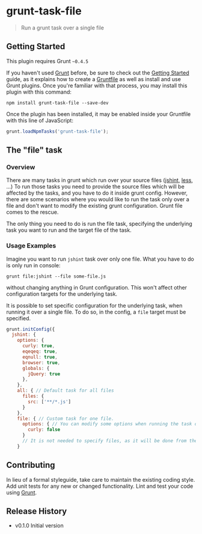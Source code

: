 # grunt-task-file

> Run a grunt task over a single file

## Getting Started
This plugin requires Grunt `~0.4.5`

If you haven't used [Grunt](http://gruntjs.com/) before, be sure to check out the [Getting Started](http://gruntjs.com/getting-started) guide, as it explains how to create a [Gruntfile](http://gruntjs.com/sample-gruntfile) as well as install and use Grunt plugins. Once you're familiar with that process, you may install this plugin with this command:

```shell
npm install grunt-task-file --save-dev
```

Once the plugin has been installed, it may be enabled inside your Gruntfile with this line of JavaScript:

```js
grunt.loadNpmTasks('grunt-task-file');
```

## The "file" task

### Overview

There are many tasks in grunt which run over your source files ([jshint](https://github.com/gruntjs/grunt-contrib-jshint), 
[less](https://github.com/gruntjs/grunt-contrib-less), ...) To run those tasks you need to provide the source files
which will be affected by the tasks, and you have to do it inside grunt config. However, there are some scenarios where 
you would like to run the task only over a file and don't want to modify the existing grunt configuration. Grunt file comes
to the rescue.

The only thing you need to do is run the file task, specifying the underlying task you want to run and the target file of the task.

### Usage Examples

Imagine you want to run `jshint` task over only one file. What you have to do is only run in console:
```shell
grunt file:jshint --file some-file.js
```
without changing anything in Grunt configuration. This won't affect other configuration targets for the underlying task.

It is possible to set specific configuration for the underlying task, when running it over a single file. To do so,
in the config, a `file` target must be specified.
```js
grunt.initConfig({
  jshint: {
    options: {
      curly: true,
      eqeqeq: true,
      eqnull: true,
      browser: true,
      globals: {
        jQuery: true
      },
    },
    all: { // Default task for all files
      files: {
        src: ['**/*.js']
      }
    },
    file: { // Custom task for one file. 
      options: { // You can modify some options when running the task over a single file
        curly: false 
      }
      // It is not needed to specify files, as it will be done from the shell
    }
```


## Contributing
In lieu of a formal styleguide, take care to maintain the existing coding style. Add unit tests for any new or changed functionality. Lint and test your code using [Grunt](http://gruntjs.com/).

## Release History
* v0.1.0 Initial version
